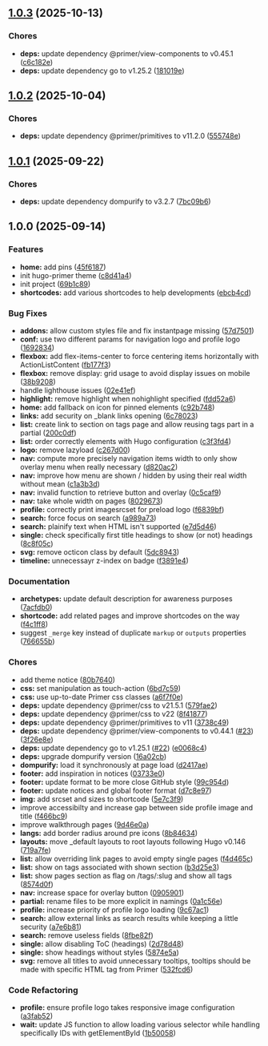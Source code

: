 ## [1.0.3](https://github.com/kilianpaquier/hugo-primer/compare/v1.0.2...v1.0.3) (2025-10-13)

### Chores

* **deps:** update dependency @primer/view-components to v0.45.1 ([c6c182e](https://github.com/kilianpaquier/hugo-primer/commit/c6c182ee8212d52dab4bd8f2361e23d7ea2fce5a))
* **deps:** update dependency go to v1.25.2 ([181019e](https://github.com/kilianpaquier/hugo-primer/commit/181019ee110e87188486b22fefbfde5d448cc248))

## [1.0.2](https://github.com/kilianpaquier/hugo-primer/compare/v1.0.1...v1.0.2) (2025-10-04)

### Chores

* **deps:** update dependency @primer/primitives to v11.2.0 ([555748e](https://github.com/kilianpaquier/hugo-primer/commit/555748e0ba10b73e156ae8f2c65eeb344443ed9f))

## [1.0.1](https://github.com/kilianpaquier/hugo-primer/compare/v1.0.0...v1.0.1) (2025-09-22)

### Chores

* **deps:** update dependency dompurify to v3.2.7 ([7bc09b6](https://github.com/kilianpaquier/hugo-primer/commit/7bc09b667652040e6de36cb3ac62171cdab04284))

## 1.0.0 (2025-09-14)

### Features

* **home:** add pins ([45f6187](https://github.com/kilianpaquier/hugo-primer/commit/45f6187a84dadb2fea120d812aeb1083c7829f0d))
* init hugo-primer theme ([c8d41a4](https://github.com/kilianpaquier/hugo-primer/commit/c8d41a45bc17cf122ea37d2e9a9553deeb025a50))
* init project ([69b1c89](https://github.com/kilianpaquier/hugo-primer/commit/69b1c8963afda6b64665ededd75d4fda21a655ce))
* **shortcodes:** add various shortcodes to help developments ([ebcb4cd](https://github.com/kilianpaquier/hugo-primer/commit/ebcb4cda784408892be0fae073ea62778cee0867))

### Bug Fixes

* **addons:** allow custom styles file and fix instantpage missing ([57d7501](https://github.com/kilianpaquier/hugo-primer/commit/57d75019a5fe101144c664214d93ebc7d75853e7))
* **conf:** use two different params for navigation logo and profile logo ([1692834](https://github.com/kilianpaquier/hugo-primer/commit/16928343da20b243ff5938084b1e4b3bbc5fa84b))
* **flexbox:** add flex-items-center to force centering items horizontally with ActionListContent ([fb177f3](https://github.com/kilianpaquier/hugo-primer/commit/fb177f39d7cf9cd07169c4c0e88b135f464da3e8))
* **flexbox:** remove display: grid usage to avoid display issues on mobile ([38b9208](https://github.com/kilianpaquier/hugo-primer/commit/38b920855baaa8dc68bb1e95c1db12fbfa86100a))
* handle lighthouse issues ([02e41ef](https://github.com/kilianpaquier/hugo-primer/commit/02e41ef2fc654af7e4e1d98f88234122dcf342d9))
* **highlight:** remove highlight when nohighlight specified ([fdd52a6](https://github.com/kilianpaquier/hugo-primer/commit/fdd52a60dbf8736fcdf3b75f91ef4019b0e976b5))
* **home:** add fallback on icon for pinned elements ([c92b748](https://github.com/kilianpaquier/hugo-primer/commit/c92b74807bb7a24f1711f9eb9c4d4360c92f1deb))
* **links:** add security on _blank links opening ([6c78023](https://github.com/kilianpaquier/hugo-primer/commit/6c780237eee08002577647a3a02f7f1937fb83df))
* **list:** create link to section on tags page and allow reusing tags part in a partial ([200c0df](https://github.com/kilianpaquier/hugo-primer/commit/200c0df8f6a4cd53badcd5244a487be5a31fca38))
* **list:** order correctly elements with Hugo configuration ([c3f3fd4](https://github.com/kilianpaquier/hugo-primer/commit/c3f3fd4c2539854afbe5417e6760fc95d5bee99e))
* **logo:** remove lazyload ([c267d00](https://github.com/kilianpaquier/hugo-primer/commit/c267d00b6a3d921e98c410d0e414946efce91d97))
* **nav:** compute more precisely navigation items width to only show overlay menu when really necessary ([d820ac2](https://github.com/kilianpaquier/hugo-primer/commit/d820ac2f3f4244ccf676898410a38f53bbace90a))
* **nav:** improve how menu are shown / hidden by using their real width without mean ([c1a3b3d](https://github.com/kilianpaquier/hugo-primer/commit/c1a3b3dc7b412815f98f6f09b591775935e378de))
* **nav:** invalid function to retrieve button and overlay ([0c5caf9](https://github.com/kilianpaquier/hugo-primer/commit/0c5caf96797a512bbb216eb958c7f3726ff6effa))
* **nav:** take whole width on pages ([8029673](https://github.com/kilianpaquier/hugo-primer/commit/80296731dae6fb2a13741ff1da1588a7b353c91d))
* **profile:** correctly print imagesrcset for preload logo ([f6839bf](https://github.com/kilianpaquier/hugo-primer/commit/f6839bfbd66e1f2d7e050e265b08e2cc8ce04073))
* **search:** force focus on search ([a989a73](https://github.com/kilianpaquier/hugo-primer/commit/a989a739426a0f3c2e591e4c7a873acc2714cac1))
* **search:** plainify text when HTML isn't supported ([e7d5d46](https://github.com/kilianpaquier/hugo-primer/commit/e7d5d46854f9dd6ad29c2e77db4e5e9feece88ef))
* **single:** check specifically first title headings to show (or not) headings ([8c8f05c](https://github.com/kilianpaquier/hugo-primer/commit/8c8f05c05938ee8bdb114c79d32ad6a896cd0af4))
* **svg:** remove octicon class by default ([5dc8943](https://github.com/kilianpaquier/hugo-primer/commit/5dc89430347c27d6f1cbb62969408d79055d6557))
* **timeline:** unnecessayr z-index on badge ([f3891e4](https://github.com/kilianpaquier/hugo-primer/commit/f3891e427e55a56a01d0fc87f16d62405eb9d0e1))

### Documentation

* **archetypes:** update default description for awareness purposes ([7acfdb0](https://github.com/kilianpaquier/hugo-primer/commit/7acfdb010225b504aec1b415ba59001d6c8b4c4c))
* **shortcode:** add related pages and improve shortcodes on the way ([f4c1ff8](https://github.com/kilianpaquier/hugo-primer/commit/f4c1ff8dee95860be2be9d48363b60919c24f0d3))
* suggest `_merge` key instead of duplicate `markup` or `outputs` properties ([766655b](https://github.com/kilianpaquier/hugo-primer/commit/766655b1f57623203bbaf46ae715839c7d21d96f))

### Chores

* add theme notice ([80b7640](https://github.com/kilianpaquier/hugo-primer/commit/80b76403a69d96fefc48e6a9c424c7654f70ab56))
* **css:** set manipulation as touch-action ([6bd7c59](https://github.com/kilianpaquier/hugo-primer/commit/6bd7c59957b100613835174dcb034b4c1f8ff730))
* **css:** use up-to-date Primer css classes ([a6f7f0e](https://github.com/kilianpaquier/hugo-primer/commit/a6f7f0e026c3d845a0d7a6ba311efe55d23317b4))
* **deps:** update dependency @primer/css to v21.5.1 ([579fae2](https://github.com/kilianpaquier/hugo-primer/commit/579fae244d2bac87cde7e85dd7797d064efbaa69))
* **deps:** update dependency @primer/css to v22 ([8f41877](https://github.com/kilianpaquier/hugo-primer/commit/8f41877d6d0db34b4b0005900a45ec3cad35ae75))
* **deps:** update dependency @primer/primitives to v11 ([3738c49](https://github.com/kilianpaquier/hugo-primer/commit/3738c495df97494a2bbf7dff58eba68afd2bff57))
* **deps:** update dependency @primer/view-components to v0.44.1 ([#23](https://github.com/kilianpaquier/hugo-primer/issues/23)) ([3f26e8e](https://github.com/kilianpaquier/hugo-primer/commit/3f26e8ea0e95ee8f7e98c7a7664696e1396951dc))
* **deps:** update dependency go to v1.25.1 ([#22](https://github.com/kilianpaquier/hugo-primer/issues/22)) ([e0068c4](https://github.com/kilianpaquier/hugo-primer/commit/e0068c41db25e768bc574178af281fa00715df93))
* **deps:** upgrade dompurify version ([16a02cb](https://github.com/kilianpaquier/hugo-primer/commit/16a02cb94dffc40d30c443ebb7763181b5b31731))
* **dompurify:** load it synchronously at page load ([d2417ae](https://github.com/kilianpaquier/hugo-primer/commit/d2417aeaee1c14866ff30b80d6b8346c222395af))
* **footer:** add inspiration in notices ([03733e0](https://github.com/kilianpaquier/hugo-primer/commit/03733e0d3b9c01865f46420af0b253cf08ecd731))
* **footer:** update format to be more close GitHub style ([99c954d](https://github.com/kilianpaquier/hugo-primer/commit/99c954d7582e811fdfc372cdde8708d99a8857b6))
* **footer:** update notices and global footer format ([d7c8e97](https://github.com/kilianpaquier/hugo-primer/commit/d7c8e9795d771f2fad9629232caf711ea301346f))
* **img:** add srcset and sizes to shortcode ([5e7c3f9](https://github.com/kilianpaquier/hugo-primer/commit/5e7c3f9a00cddb594c3ee917bfad32a0daa575c4))
* improve accessibilty and increase gap between side profile image and title ([f466bc9](https://github.com/kilianpaquier/hugo-primer/commit/f466bc9a11af45b9bcd133711804f4b923a91a11))
* improve walkthrough pages ([9d46e0a](https://github.com/kilianpaquier/hugo-primer/commit/9d46e0a36d11b0ecad2ec9e582a9bdbf48020017))
* **langs:** add border radius around pre icons ([8b84634](https://github.com/kilianpaquier/hugo-primer/commit/8b84634568356abd0b6c55808e9a528b9f76e1b6))
* **layouts:** move _default layouts to root layouts following Hugo v0.146 ([719a7fe](https://github.com/kilianpaquier/hugo-primer/commit/719a7fe2dff8f8ca7a8b07b17ba561c8bcd4cee6))
* **list:** allow overriding link pages to avoid empty single pages ([f4d465c](https://github.com/kilianpaquier/hugo-primer/commit/f4d465ca47ba082a99c273943b3082d397c3d22b))
* **list:** show on tags associated with shown section ([b3d25e3](https://github.com/kilianpaquier/hugo-primer/commit/b3d25e3c2946a19efa04623f2ec1f046d9a98637))
* **list:** show pages section as flag on /tags/:slug and show all tags ([8574d0f](https://github.com/kilianpaquier/hugo-primer/commit/8574d0f8d6cb04c596b4380ce137b922fb9e1a70))
* **nav:** increase space for overlay button ([0905901](https://github.com/kilianpaquier/hugo-primer/commit/0905901aff249f15bf21727c966f6e2eebc19abd))
* **partial:** rename files to be more explicit in namings ([0a1c56e](https://github.com/kilianpaquier/hugo-primer/commit/0a1c56e03eb2a7a4c1b1ee7f8004d7c801915f89))
* **profile:** increase priority of profile logo loading ([9c67ac1](https://github.com/kilianpaquier/hugo-primer/commit/9c67ac163697b6a9b3189cdcb21796a341fc143c))
* **search:** allow external links as search results while keeping a little security ([a7e6b81](https://github.com/kilianpaquier/hugo-primer/commit/a7e6b8196754840ea799d9bcbf37ed41f73b68e5))
* **search:** remove useless fields ([8fbe82f](https://github.com/kilianpaquier/hugo-primer/commit/8fbe82f10106fe3cfeb8385951ad9b369fac36cb))
* **single:** allow disabling ToC (headings) ([2d78d48](https://github.com/kilianpaquier/hugo-primer/commit/2d78d4870a2c10c1d360d09767441898cfaf84ca))
* **single:** show headings without styles ([5874e5a](https://github.com/kilianpaquier/hugo-primer/commit/5874e5a90615f454722098b93a227e8aad4abee5))
* **svg:** remove all titles to avoid unnecessary tooltips, tooltips should be made with specific HTML tag from Primer ([532fcd6](https://github.com/kilianpaquier/hugo-primer/commit/532fcd6faa0014056b3e757f0f406d229df1efc7))

### Code Refactoring

* **profile:** ensure profile logo takes responsive image configuration ([a3fab52](https://github.com/kilianpaquier/hugo-primer/commit/a3fab52d06440311cac2bbdb1e8f1f0829061f85))
* **wait:** update JS function to allow loading various selector while handling specifically IDs with getElementById ([1b50058](https://github.com/kilianpaquier/hugo-primer/commit/1b5005815144edd5dee7687a06ccedd43e7312d2))
